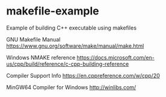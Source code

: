 # makefile-example
Example of building C++ executable using makefiles

GNU Makefile Manual
https://www.gnu.org/software/make/manual/make.html

Windows NMAKE reference
https://docs.microsoft.com/en-us/cpp/build/reference/c-cpp-building-reference

Compiler Support Info
https://en.cppreference.com/w/cpp/20

MinGW64 Compiler for Windows
http://winlibs.com/
